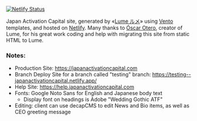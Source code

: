 [![Netlify Status](https://api.netlify.com/api/v1/badges/cb2a3ab1-0e71-41d5-b374-c45b6a379f48/deploy-status)](https://app.netlify.com/sites/newtoninvestment-jp/deploys)

Japan Activation Capital site, generated by «[Lume ルメ](https://lume.land/)» using [Vento](https://vento.js.org/) templates, and hosted on
[Netlify](https://netlify.com). Many thanks to
[Óscar Otero](https://oscarotero.com/), creator of Lume, for his great work
coding and help with migrating this site from static HTML to Lume.

### Notes:

- Production Site: https://japanactivationcapital.com
- Branch Deploy Site for a branch called "testing" branch: https://testing--japanactivationcapital.netlify.app/
- Help Site: https://help.japanactivationcapital.com 
- Fonts: Google Noto Sans for English and Japanese body text
  - Display font on headings is Adobe "Wedding Gothic ATF" 
- Editing: client can use decapCMS to edit News and Bio items, as well as CEO greeting message 
